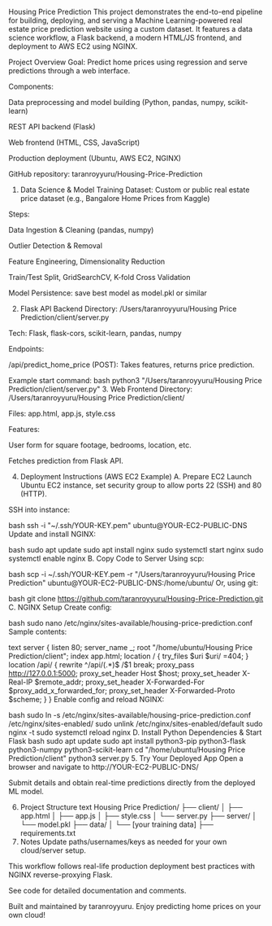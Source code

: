 Housing Price Prediction
This project demonstrates the end-to-end pipeline for building, deploying, and serving a Machine Learning-powered real estate price prediction website using a custom dataset. It features a data science workflow, a Flask backend, a modern HTML/JS frontend, and deployment to AWS EC2 using NGINX.

Project Overview
Goal: Predict home prices using regression and serve predictions through a web interface.

Components:

Data preprocessing and model building (Python, pandas, numpy, scikit-learn)

REST API backend (Flask)

Web frontend (HTML, CSS, JavaScript)

Production deployment (Ubuntu, AWS EC2, NGINX)

GitHub repository: taranroyyuru/Housing-Price-Prediction

1. Data Science & Model Training
Dataset: Custom or public real estate price dataset (e.g., Bangalore Home Prices from Kaggle)

Steps:

Data Ingestion & Cleaning (pandas, numpy)

Outlier Detection & Removal

Feature Engineering, Dimensionality Reduction

Train/Test Split, GridSearchCV, K-fold Cross Validation

Model Persistence: save best model as model.pkl or similar

2. Flask API Backend
Directory: /Users/taranroyyuru/Housing Price Prediction/client/server.py

Tech: Flask, flask-cors, scikit-learn, pandas, numpy

Endpoints:

/api/predict_home_price (POST): Takes features, returns price prediction.

Example start command:
bash
python3 "/Users/taranroyyuru/Housing Price Prediction/client/server.py"
3. Web Frontend
Directory: /Users/taranroyyuru/Housing Price Prediction/client/

Files: app.html, app.js, style.css

Features:

User form for square footage, bedrooms, location, etc.

Fetches prediction from Flask API.

4. Deployment Instructions (AWS EC2 Example)
A. Prepare EC2
Launch Ubuntu EC2 instance, set security group to allow ports 22 (SSH) and 80 (HTTP).

SSH into instance:

bash
ssh -i "~/.ssh/YOUR-KEY.pem" ubuntu@YOUR-EC2-PUBLIC-DNS
Update and install NGINX:

bash
sudo apt update
sudo apt install nginx
sudo systemctl start nginx
sudo systemctl enable nginx
B. Copy Code to Server
Using scp:

bash
scp -i ~/.ssh/YOUR-KEY.pem -r "/Users/taranroyyuru/Housing Price Prediction" ubuntu@YOUR-EC2-PUBLIC-DNS:/home/ubuntu/
Or, using git:

bash
git clone https://github.com/taranroyyuru/Housing-Price-Prediction.git
C. NGINX Setup
Create config:

bash
sudo nano /etc/nginx/sites-available/housing-price-prediction.conf
Sample contents:

text
server {
    listen 80;
    server_name _;
    root "/home/ubuntu/Housing Price Prediction/client";
    index app.html;
    location / {
        try_files $uri $uri/ =404;
    }
    location /api/ {
        rewrite ^/api/(.*)$ /$1 break;
        proxy_pass http://127.0.0.1:5000;
        proxy_set_header Host $host;
        proxy_set_header X-Real-IP $remote_addr;
        proxy_set_header X-Forwarded-For $proxy_add_x_forwarded_for;
        proxy_set_header X-Forwarded-Proto $scheme;
    }
}
Enable config and reload NGINX:

bash
sudo ln -s /etc/nginx/sites-available/housing-price-prediction.conf /etc/nginx/sites-enabled/
sudo unlink /etc/nginx/sites-enabled/default
sudo nginx -t
sudo systemctl reload nginx
D. Install Python Dependencies & Start Flask
bash
sudo apt update
sudo apt install python3-pip python3-flask python3-numpy python3-scikit-learn
cd "/home/ubuntu/Housing Price Prediction/client"
python3 server.py
5. Try Your Deployed App
Open a browser and navigate to http://YOUR-EC2-PUBLIC-DNS/

Submit details and obtain real-time predictions directly from the deployed ML model.

6. Project Structure
text
Housing Price Prediction/
├── client/
│   ├── app.html
│   ├── app.js
│   ├── style.css
│   └── server.py
├── server/
│   └── model.pkl
├── data/
│   └── [your training data]
├── requirements.txt
7. Notes
Update paths/usernames/keys as needed for your own cloud/server setup.

This workflow follows real-life production deployment best practices with NGINX reverse-proxying Flask.

See code for detailed documentation and comments.

Built and maintained by taranroyyuru. Enjoy predicting home prices on your own cloud!
